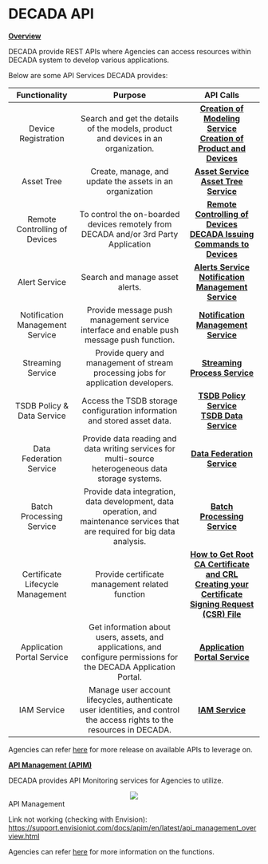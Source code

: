 # DECADA API

**<u>Overview</u>**

DECADA provide REST APIs where Agencies can access resources within DECADA system to develop various applications.

Below are some API Services DECADA provides:

**Functionality**|**Purpose**|**API Calls**
:-----:|:-----:|:-----:
Device Registration|Search and get the details of the models, product and devices in an organization.|<div>[**Creation of Modeling Service**](https://support.envisioniot.com/docs/model-api/en/2.3.0/overview.html)</div><div> [**Creation of Product and Devices**](https://support.envisioniot.com/docs/connection-api/en/2.3.0/overview.html)</div>
Asset Tree|Create, manage, and update the assets in an organization|<div>[**Asset Service**](https://support.envisioniot.com/docs/asset-api/en/2.3.0/overview.html)</div><div>[**Asset Tree Service**](https://support.envisioniot.com/docs/asset-tree-api/en/2.3.0/overview.html)</div>
Remote Controlling of Devices|To control the on-boarded devices remotely from DECADA and/or 3rd Party Application|<div>[**Remote Controlling of Devices**](https://github.com/EnvisionIot/enos-device-sdk-python/blob/master/enos/sample/CommandSample.py)</div><div>[**DECADA Issuing Commands to Devices**](https://www.envisioniot.com/docs/device-connection/en/latest/reference/mqtt/downstream/index.html)</div>
Alert Service|Search and manage asset alerts.|<div>[**Alerts Service**](https://support.envisioniot.com/docs/alert-api/en/2.3.0/overview.html)</div><div>[**Notification Management Service**](https://support.envisioniot.com/docs/notification-mgmt-api/en/2.3.0/overview.html)
Notification Management Service|Provide message push management service interface and enable push message push function.|[**Notification Management Service**](https://support.envisioniot.com/docs/notification-mgmt-api/en/2.3.0/overview.html)
Streaming Service|Provide query and management of stream processing jobs for application developers.|[**Streaming Process Service**](https://support.envisioniot.com/docs/stream-processing-api/en/2.3.0/overview.html)
TSDB Policy & Data Service|Access the TSDB storage configuration information and stored asset data.|<div>[**TSDB Policy Service**](https://support.envisioniot.com/docs/tsdb-policy-api/en/2.3.0/v2.1/overview.html)</div><div>[**TSDB Data Service**](https://support.envisioniot.com/docs/tsdb-data-api/en/2.3.0/v2.1/v21.html)
Data Federation Service|Provide data reading and data writing services for multi-source heterogeneous data storage systems.|[**Data Federation Service**](https://support.envisioniot.com/docs/data-federation-api/en/2.3.0/overview.html)
Batch Processing Service|Provide data integration, data development, data operation, and maintenance services that are required for big data analysis.|[**Batch Processing Service**](https://www.envisioniot.com/docs/batch-processing-api/en/latest/v2.1/overview.html)
Certificate Lifecycle Management|Provide certificate management related function|<div>[**How to Get Root CA Certificate and CRL**](https://support.envisioniot.com/docs/enos/en/2.1.0/security/x509_ca/using_ca_service_api.html)</div><div>[**Creating your Certificate Signing Request (CSR) File**](https://support.envisioniot.com/docs/enos/en/2.1.0/security/x509_ca/creating_csr.html)
Application Portal Service|Get information about users, assets, and applications, and configure permissions for the DECADA Application Portal.|[**Application Portal Service**](https://support.envisioniot.com/docs/app-portal-api/en/2.3.0/overview.html)
IAM Service|Manage user account lifecycles, authenticate user identities, and control the access rights to the resources in DECADA.|[**IAM Service**](https://support.envisioniot.com/docs/iam-api/en/2.3.0/overview.html)


Agencies can refer [here](https://developer.envisioniot.com/enos-apis/) for more release on available APIs to leverage on. 

**<u>API Management (APIM)</u>**

DECADA provides API Monitoring services for Agencies to utilize.

<div align=center>
<img src="./images/sdkApi/sdk.png"/>
</div>
API Management

Link not working (checking with Envision): 
https://support.envisioniot.com/docs/apim/en/latest/api_management_overview.html

Agencies can refer [here](https://www.envisioniot.com/docs/app-development/en/latest/apim/api_management_overview#:~:text=The%20EnOS%20API%20Management%20%28APIM%29%20publishes%20all%20the,unlock%20the%20potential%20of%20their%20data%20and%20services.) for more information on the functions. 
